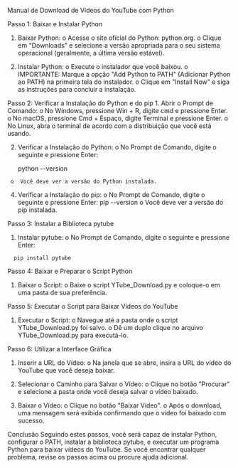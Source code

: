 Manual de Download de Vídeos do YouTube com Python

Passo 1: Baixar e Instalar Python
  1.	Baixar Python:
    o	Acesse o site oficial do Python: python.org.
    o	Clique em "Downloads" e selecione a versão apropriada para o seu sistema operacional (geralmente, a última versão estável).

  2. Instalar Python:
    o	Execute o instalador que você baixou.
    o	IMPORTANTE: Marque a opção "Add Python to PATH" (Adicionar Python ao PATH) na primeira tela do instalador.
    o	Clique em "Install Now" e siga as instruções para concluir a instalação.

Passo 2: Verificar a Instalação do Python e do pip
    1.	Abrir o Prompt de Comando:
      o	No Windows, pressione Win + R, digite cmd e pressione Enter.
      o	No macOS, pressione Cmd + Espaço, digite Terminal e pressione Enter.
      o	No Linux, abra o terminal de acordo com a distribuição que você está usando.

  2.	Verificar a Instalação do Python:
      o	No Prompt de Comando, digite o seguinte e pressione Enter:
    	
        python --version
      
     o	Você deve ver a versão do Python instalada.

  4.	Verificar a Instalação do pip:
     o	No Prompt de Comando, digite o seguinte e pressione Enter:
        pip --version
     o Você deve ver a versão do pip instalada.
    	
Passo 3: Instalar a Biblioteca pytube
  1.	Instalar pytube:
    o	No Prompt de Comando, digite o seguinte e pressione Enter:

      pip install pytube

Passo 4: Baixar e Preparar o Script Python
  1.	Baixar o Script:
    o	Baixe o script YTube_Download.py e coloque-o em uma pasta de sua preferência.

Passo 5: Executar o Script para Baixar Vídeos do YouTube
  1.	Executar o Script:
    o	Navegue até a pasta onde o script YTube_Download.py foi salvo.
    o	Dê um duplo clique no arquivo YTube_Download.py para executá-lo.

Passo 6: Utilizar a Interface Gráfica
  1.	Inserir a URL do Vídeo:
    o	Na janela que se abre, insira a URL do vídeo do YouTube que você deseja baixar.

  2.	Selecionar o Caminho para Salvar o Vídeo:
    o	Clique no botão "Procurar" e selecione a pasta onde você deseja salvar o vídeo baixado.

  3.	Baixar o Vídeo:
    o	Clique no botão "Baixar Vídeo".
    o	Após o download, uma mensagem será exibida confirmando que o vídeo foi baixado com sucesso.


Conclusão
Seguindo estes passos, você será capaz de instalar Python, configurar o PATH, instalar a biblioteca pytube, e executar um programa Python para baixar vídeos do YouTube. Se você encontrar qualquer problema, revise os passos acima ou procure ajuda adicional.
